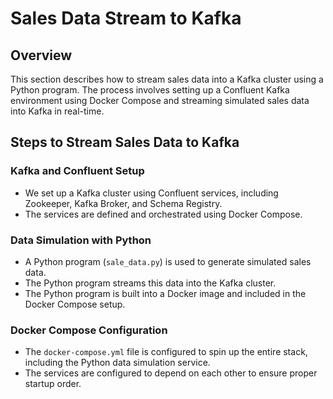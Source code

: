 # Sales Data Stream to Kafka

## Overview
This section describes how to stream sales data into a Kafka cluster using a Python program. The process involves setting up a Confluent Kafka environment using Docker Compose and streaming simulated sales data into Kafka in real-time.

## Steps to Stream Sales Data to Kafka

### Kafka and Confluent Setup
- We set up a Kafka cluster using Confluent services, including Zookeeper, Kafka Broker, and Schema Registry.
- The services are defined and orchestrated using Docker Compose.

### Data Simulation with Python
- A Python program (`sale_data.py`) is used to generate simulated sales data.
- The Python program streams this data into the Kafka cluster.
- The Python program is built into a Docker image and included in the Docker Compose setup.

### Docker Compose Configuration
- The `docker-compose.yml` file is configured to spin up the entire stack, including the Python data simulation service.
- The services are configured to depend on each other to ensure proper startup order.